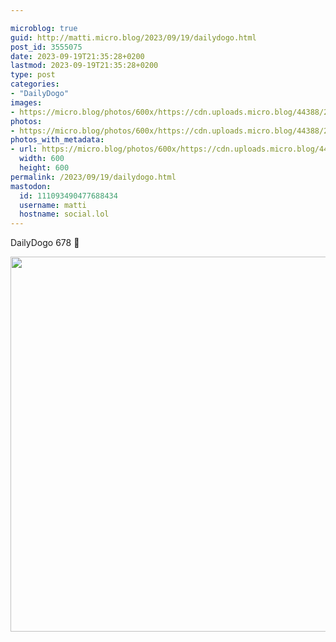 ```yaml
---

microblog: true
guid: http://matti.micro.blog/2023/09/19/dailydogo.html
post_id: 3555075
date: 2023-09-19T21:35:28+0200
lastmod: 2023-09-19T21:35:28+0200
type: post
categories:
- "DailyDogo"
images:
- https://micro.blog/photos/600x/https://cdn.uploads.micro.blog/44388/2023/06f955576a824c959349b826f98c8096.jpg
photos:
- https://micro.blog/photos/600x/https://cdn.uploads.micro.blog/44388/2023/06f955576a824c959349b826f98c8096.jpg
photos_with_metadata:
- url: https://micro.blog/photos/600x/https://cdn.uploads.micro.blog/44388/2023/06f955576a824c959349b826f98c8096.jpg
  width: 600
  height: 600
permalink: /2023/09/19/dailydogo.html
mastodon:
  id: 111093490477688434
  username: matti
  hostname: social.lol
---
```

DailyDogo 678 🐶

<img src="https://micro.blog/photos/600x/https://blog.martin-haehnel.de/uploads/2023/06f955576a824c959349b826f98c8096.jpg" width="600" height="600" alt="" />
